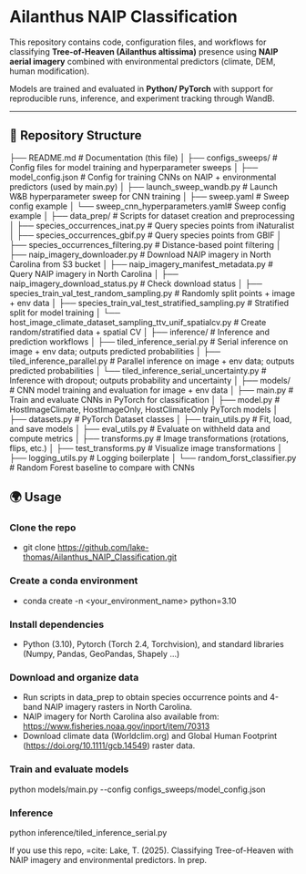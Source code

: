 ﻿# Ailanthus NAIP Classification

This repository contains code, configuration files, and workflows for classifying **Tree-of-Heaven (Ailanthus altissima)** presence using **NAIP aerial imagery** combined with environmental predictors (climate, DEM, human modification).  

Models are trained and evaluated in **Python/ PyTorch** with support for reproducible runs, inference, and experiment tracking through WandB.

---

## 📂 Repository Structure

├── README.md                         # Documentation (this file)
│
├── configs_sweeps/                   # Config files for model training and hyperparameter sweeps
│   ├── model_config.json             # Config for training CNNs on NAIP + environmental predictors (used by main.py)
│   ├── launch_sweep_wandb.py         # Launch W&B hyperparameter sweep for CNN training
│   ├── sweep.yaml                    # Sweep config example
│   └── sweep_cnn_hyperparameters.yaml# Sweep config example
│
├── data_prep/                        # Scripts for dataset creation and preprocessing
│   ├── species_occurrences_inat.py   # Query species points from iNaturalist
│   ├── species_occurrences_gbif.py   # Query species points from GBIF
│   ├── species_occurrences_filtering.py # Distance-based point filtering
│   ├── naip_imagery_downloader.py    # Download NAIP imagery in North Carolina from S3 bucket
│   ├── naip_imagery_manifest_metadata.py # Query NAIP imagery in North Carolina
│   ├── naip_imagery_download_status.py # Check download status
│   ├── species_train_val_test_random_sampling.py     # Randomly split points + image + env data
│   ├── species_train_val_test_stratified_sampling.py # Stratified split for model training
│   └── host_image_climate_dataset_sampling_ttv_unif_spatialcv.py # Create random/stratified data + spatial CV
│
├── inference/                        # Inference and prediction workflows
│   ├── tiled_inference_serial.py     # Serial inference on image + env data; outputs predicted probabilities
│   ├── tiled_inference_parallel.py   # Parallel inference on image + env data; outputs predicted probabilities
│   └── tiled_inference_serial_uncertainty.py # Inference with dropout; outputs probability and uncertainty
│
├── models/                           # CNN model training and evaluation for image + env data
│   ├── main.py                       # Train and evaluate CNNs in PyTorch for classification
│   ├── model.py                      # HostImageClimate, HostImageOnly, HostClimateOnly PyTorch models
│   ├── datasets.py                   # PyTorch Dataset classes
│   ├── train_utils.py                # Fit, load, and save models
│   ├── eval_utils.py                 # Evaluate on withheld data and compute metrics
│   ├── transforms.py                 # Image transformations (rotations, flips, etc.)
│   ├── test_transforms.py            # Visualize image transformations
│   ├── logging_utils.py              # Logging boilerplate
│   └── random_forst_classifier.py    # Random Forest baseline to compare with CNNs


## 🌍 Usage

### Clone the repo
- git clone https://github.com/lake-thomas/Ailanthus_NAIP_Classification.git

### Create a conda environment
- conda create -n <your_environment_name> python=3.10

### Install dependencies
- Python (3.10), Pytorch (Torch 2.4, Torchvision), and standard libraries (Numpy, Pandas, GeoPandas, Shapely ...)

### Download and organize data
- Run scripts in data_prep to obtain species occurrence points and 4-band NAIP imagery rasters in North Carolina.
- NAIP imagery for North Carolina also available from: https://www.fisheries.noaa.gov/inport/item/70313
- Download climate data (Worldclim.org) and Global Human Footprint (https://doi.org/10.1111/gcb.14549) raster data.

### Train and evaluate models
python models/main.py --config configs_sweeps/model_config.json

### Inference
python inference/tiled_inference_serial.py 

If you use this repo, =cite:
Lake, T. (2025). Classifying Tree-of-Heaven with NAIP imagery and environmental predictors. In prep.

